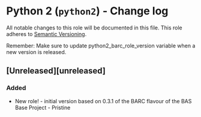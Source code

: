 # Python 2 (`python2`) - Change log

All notable changes to this role will be documented in this file.
This role adheres to [Semantic Versioning](http://semver.org/spec/v2.0.0.html).

Remember: Make sure to update python2_barc_role_version variable when a new version is released.

## [Unreleased][unreleased]

### Added

* New role! - initial version based on 0.3.1 of the BARC flavour of the BAS Base Project - Pristine
